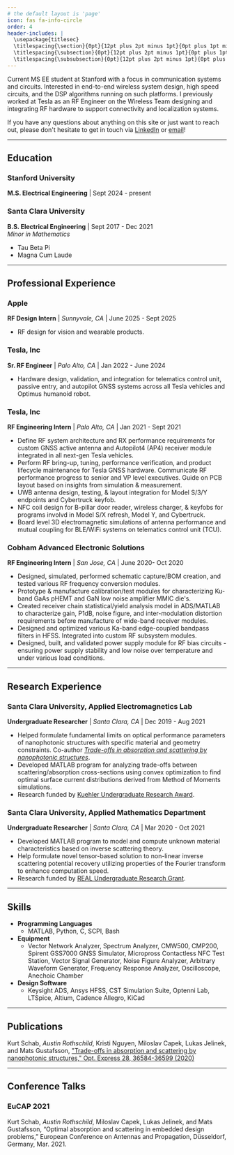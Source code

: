 ```yaml
---
# the default layout is 'page'
icon: fas fa-info-circle
order: 4
header-includes: |
  \usepackage{titlesec}
  \titlespacing{\section}{0pt}{12pt plus 2pt minus 1pt}{0pt plus 1pt minus 1pt}
  \titlespacing{\subsection}{0pt}{12pt plus 2pt minus 1pt}{0pt plus 1pt minus 1pt}
  \titlespacing{\subsubsection}{0pt}{12pt plus 2pt minus 1pt}{0pt plus 1pt minus 1pt}
---
```



Current MS EE student at Stanford with a focus in communication systems and circuits. Interested in end-to-end wireless system design, high speed circuits, and the DSP algorithms running on such platforms. I previously worked at Tesla as an RF Engineer on the Wireless Team designing and integrating RF hardware to support connectivity and localization systems.

If you have any questions about anything on this site or just want to reach out, please don't hesitate to get in touch via [LinkedIn](www.linkedin.com/in/austinrosh) or [email](mailto:austinxr@stanford.edu)!

---

## Education

### Stanford University
**M.S. Electrical Engineering** | Sept 2024 - present <br/>

### Santa Clara University
**B.S. Electrical Engineering** | Sept 2017 - Dec 2021 <br/>
_Minor in Mathematics_
- Tau Beta Pi
- Magna Cum Laude

---

## Professional Experience

### Apple
**RF Design Intern** | _Sunnyvale, CA_ | June 2025 - Sept 2025 <br/>
- RF design for vision and wearable products.

### Tesla, Inc
**Sr. RF Engineer** | _Palo Alto, CA_ | Jan 2022 - June 2024 <br/>
- Hardware design, validation, and integration for telematics control unit, passive entry, and autopilot GNSS systems across all Tesla vehicles and Optimus humanoid robot.

### Tesla, Inc
**RF Engineering Intern** | _Palo Alto, CA_ | Jan 2021 - Sept 2021<br/>
- Define RF system architecture and RX performance requirements for custom GNSS active antenna and Autopilot4 (AP4) receiver module integrated in all next-gen Tesla vehicles.
- Perform RF bring-up, tuning, performance verification, and product lifecycle maintenance for Tesla GNSS hardware. Communicate RF performance progress to senior and VP level executives. Guide on PCB layout based on insights from simulation & measurement.
- UWB antenna design, testing, & layout integration for Model S/3/Y endpoints and Cybertruck keyfob.
- NFC coil design for B-pillar door reader, wireless charger, & keyfobs for programs involvd in Model S/X refresh, Model Y, and Cybertruck.
- Board level 3D electromagnetic simulations of antenna performance and mutual coupling for BLE/WiFi systems on telematics control unit (TCU).

### Cobham Advanced Electronic Solutions
**RF Engineering Intern** | _San Jose, CA_ | June 2020- Oct 2020<br/>
- Designed, simulated, performed schematic capture/BOM creation, and tested various RF frequency conversion modules.
- Prototype & manufacture calibration/test modules for characterizing Ku-band GaAs pHEMT and GaN low noise amplifier MMIC die's.
- Created receiver chain statistical/yield analysis model in ADS/MATLAB to characterize gain, P1dB, noise figure, and inter-modulation distortion requirements before manufacture of wide-band receiver modules.
- Designed and optimized various Ka-band edge-coupled bandpass filters in HFSS. Integrated into custom RF subsystem modules.
- Designed, built, and validated power supply module for RF bias circuits - ensuring power supply stability and low noise over temperature and under various load conditions.

---

## Research Experience
### Santa Clara University, Applied Electromagnetics Lab
**Undergraduate Researcher** | _Santa Clara, CA_ | Dec 2019 - Aug 2021<br/>
- Helped formulate fundamental limits on optical performance parameters of nanophotonic structures with specific material and geometry constraints. Co-author [_Trade-offs in absorption and scattering by nanophotonic structures_](https://opg.optica.org/oe/fulltext.cfm?uri=oe-28-24-36584&id=442737).
- Developed MATLAB program for analyzing trade-offs between scattering/absorption cross-sections using convex optimization to find optimal surface current distributions derived from Method of Moments simulations.
- Research funded by [Kuehler Undergraduate Research Award](https://www.scu.edu/engineering/labs--research/research/kuehler-undergraduate-research/).

### Santa Clara University, Applied Mathematics Department
**Undergraduate Researcher** | _Santa Clara, CA_ | Mar 2020 - Oct 2021<br/>
- Developed MATLAB program to model and compute unknown material characteristics based on inverse scattering theory.
- Help formulate novel tensor-based solution to non-linear inverse scattering potential recovery utilizing properties of the Fourier transform to enhance computation speed.
- Research funded by [REAL Undergraduate Research Grant](https://www.scu.edu/real/).

---

## Skills
- **Programming Languages** 
    + MATLAB, Python, C, SCPI, Bash
- **Equipment** 
    + Vector Network Analyzer, Spectrum Analyzer, CMW500, CMP200, Spirent GSS7000 GNSS Simulator, Micropross Contactless NFC Test Station, Vector Signal Generator, Noise Figure Analyzer, Arbitrary Waveform Generator, Frequency Response Analyzer, Oscilloscope, Anechoic Chamber
- **Design Software** 
    + Keysight ADS, Ansys HFSS, CST Simulation Suite, Optenni Lab, LTSpice, Altium, Cadence Allegro, KiCad

---

## Publications
Kurt Schab, _Austin Rothschild_, Kristi Nguyen, Miloslav Capek, Lukas Jelinek, and Mats Gustafsson, ["Trade-offs in absorption and scattering by nanophotonic structures," Opt. Express 28, 36584-36599 (2020)](https://opg.optica.org/oe/fulltext.cfm?uri=oe-28-24-36584&id=442737)

---

## Conference Talks
### EuCAP 2021
Kurt Schab, _Austin Rothschild_, Miloslav Capek, Lukas Jelinek, and Mats Gustafsson, “Optimal absorption and scattering in embedded design problems,” European Conference on Antennas and Propagation, Düsseldorf, Germany, Mar. 2021.

<!---
{% include embed/youtube.html id='CU1PPbwMWqc' %}

# [Video](https://youtu.be/CU1PPbwMWqc
-->


